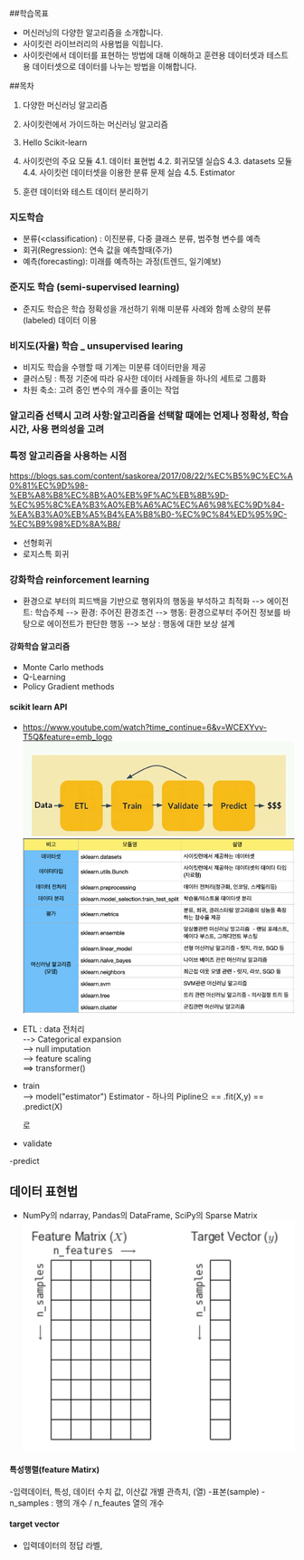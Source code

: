 ##학습목표
- 머신러닝의 다양한 알고리즘을 소개합니다.
- 사이킷런 라이브러리의 사용법을 익힙니다.
- 사이킷런에서 데이터를 표현하는 방법에 대해 이해하고 훈련용 데이터셋과 테스트용 데이터셋으로 데이터를 나누는 방법을 이해합니다.


##목차
1. 다양한 머신러닝 알고리즘

2. 사이킷런에서 가이드하는 머신러닝 알고리즘

3. Hello Scikit-learn

4. 사이킷런의 주요 모듈
4.1. 데이터 표현법
4.2. 회귀모델 실습S
4.3. datasets 모듈
4.4. 사이킷런 데이터셋을 이용한 분류 문제 실습
4.5. Estimator

5. 훈련 데이터와 테스트 데이터 분리하기




### 지도학습
- 분류(<classification) : 이진분류, 다중 클래스 분류, 범주형 변수를 예측
- 회귀(Regression): 연속 값을 예측할때(주가)
- 예측(forecasting): 미래를 예측하는 과정(트렌드, 일기예보)

### 준지도 학습 (semi-supervised learning)
-  준지도 학습은 학습 정확성을 개선하기 위해 미분류 사례와 함께 소량의 분류(labeled) 데이터 이용

### 비지도(자율) 학습 _ unsupervised learing
- 비지도 학습을 수행할 때 기계는 미분류 데이터만을 제공
- 클러스팅 : 특정 기준에 따라 유사한 데이터 사례들을 하나의 세트로 그룹화
- 차원 축소: 고려 중인 변수의 개수를 줄이는 작업


### 알고리즘 선택시 고려 사항:알고리즘을 선택할 때에는 언제나 정확성, 학습 시간, 사용 편의성을 고려

### 특정 알고리즘을 사용하는 시점
https://blogs.sas.com/content/saskorea/2017/08/22/%EC%B5%9C%EC%A0%81%EC%9D%98-%EB%A8%B8%EC%8B%A0%EB%9F%AC%EB%8B%9D-%EC%95%8C%EA%B3%A0%EB%A6%AC%EC%A6%98%EC%9D%84-%EA%B3%A0%EB%A5%B4%EA%B8%B0-%EC%9C%84%ED%95%9C-%EC%B9%98%ED%8A%B8/
- 선형회귀
- 로지스특 회귀


### 강화학습 reinforcement learning
- 환경으로 부터의 피드백을 기반으로 행위자의 행동을 부석하고 최적화
--> 에이전트: 학습주체
--> 환경: 주어진 환경조건
--> 행동: 환경으로부터 주어진 정보를 바탕으로 에이전트가 판단한 행동
--> 보상 : 행동에 대한 보상 설계
#### 강화학습 알고리즘
- Monte Carlo methods
- Q-Learning
- Policy Gradient methods


#### scikit learn API
- https://www.youtube.com/watch?time_continue=6&v=WCEXYvv-T5Q&feature=emb_logo
![nn](imgs/00-process.png)
![nn](imgs/01-scikit_l_API.png)
- ETL : data 전처리   
   --> Categorical expansion   
   --> null imputation   
   --> feature scaling   
   ==> transformer()   
- train   
   --> model("estimator")    Estimator -  하나의 Pipline으 
      == .fit(X,y)
      == .predict(X)
      
  로
- validate   

-predict   



## 데이터 표현법
- NumPy의 ndarray, Pandas의 DataFrame, SciPy의 Sparse Matrix
![nn](imgs/02-matrix.png)

#### 특성행렬(feature Matirx)
-입력데이터, 특성, 데이터 수치 값, 이산값 개별 관측치, (열)
-표본(sample)
-n_samples : 행의 개수 / n_feautes 열의 개수

#### target vector
- 입력데이터의 정답 라벨, 


